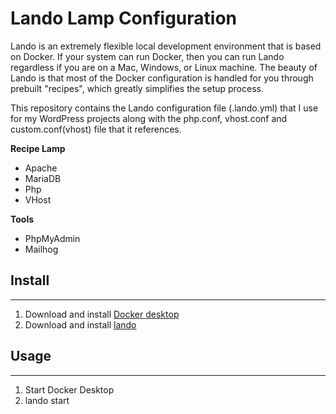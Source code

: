 # Lando Lamp Configuration

Lando is an extremely flexible local development environment that is based on Docker. If your system can run Docker, then you can run Lando regardless if you are on a Mac, Windows, or Linux machine. The beauty of Lando is that most of the Docker configuration is handled for you through prebuilt "recipes", which greatly simplifies the setup process.

This repository contains the Lando configuration file (.lando.yml) that I use for my WordPress projects along with the php.conf, vhost.conf and custom.conf(vhost) file that it references.

**Recipe Lamp**

- Apache
- MariaDB
- Php
- VHost

**Tools**

- PhpMyAdmin
- Mailhog

## Install

---

1. Download and install [Docker desktop](https://www.docker.com/products/docker-desktop/)
2. Download and install [lando](https://github.com/lando/lando/releases)

## Usage

---

1. Start Docker Desktop
2. lando start
